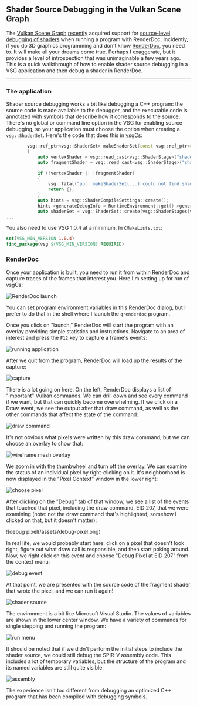 ## Shader Source Debugging in the Vulkan Scene Graph

The [Vulkan Scene Graph](https://github.com/vsg-dev/VulkanSceneGraph)
[recently](https://github.com/vsg-dev/VulkanSceneGraph/pull/748)
acquired support for [source-level debugging of shaders](https://youtu.be/Fja4lT508cA) when running a
program with RenderDoc. Incidently, if you do 3D graphics programming
and don't know [RenderDoc](https://renderdoc.org/), you need to. It
will make all your dreams come true. Perhaps I exaggerate,
but it provides a level of introspection that was unimaginable a few
years ago. This is a quick walkthrough of how to enable shader source
debugging in a VSG application and then debug a shader in RenderDoc.

---

### The application

Shader source debugging works a bit like debugging a C++ program: the
source code is made available to the debugger, and the executable code
is annotated with symbols that describe how it corresponds to the
source. There's no global or command line option in the VSG for
enabling source debugging, so your application must choose the option
when creating a `vsg::ShaderSet`. Here's the code that does this in
[vsgCs](https://github.com/timoore/vsgCs):

```C++
        vsg::ref_ptr<vsg::ShaderSet> makeShaderSet(const vsg::ref_ptr<const vsg::Options>& options)
        {
            auto vertexShader = vsg::read_cast<vsg::ShaderStage>("shaders/csstandard.vert", options);
            auto fragmentShader = vsg::read_cast<vsg::ShaderStage>("shaders/csstandard_pbr.frag", options);

            if (!vertexShader || !fragmentShader)
            {
                vsg::fatal("pbr::makeShaderSet(...) could not find shaders.");
                return {};
            }
            auto hints = vsg::ShaderCompileSettings::create();
            hints->generateDebugInfo = RuntimeEnvironment::get()->generateShaderDebugInfo;
            auto shaderSet = vsg::ShaderSet::create(vsg::ShaderStages{vertexShader, fragmentShader}, hints);
...
```

You also need to use VSG 1.0.4 at a minimum. In `CMakeLists.txt`:

```CMake
set(VSG_MIN_VERSION 1.0.4)
find_package(vsg ${VSG_MIN_VERSION} REQUIRED)
```

### RenderDoc

Once your application is built, you need to run it from within
RenderDoc and capture traces of the frames that interest you. Here I'm
setting up for run of vsgCs:

<img src="/assets/launch.png" alt = "RenderDoc launch">

You can set program environment variables in this RenderDoc dialog,
but I prefer to do that in the shell where I launch the `qrenderdoc`
program.

Once you click on "launch," RenderDoc will start the program with an
overlay providing simple statistics and instructions. Navigate to an
area of interest and press the `F12` key to capture a frame's events:

![running application](/assets/app.png)

After we quit from the program, RenderDoc will load up the results of
the capture:

![capture](/assets/capture.png)

There is a lot going on here. On the left,  RenderDoc displays a list
of "important" Vulkan commands. We can drill down and see every
command if we want, but that can quickly become overwhelming. If we
click on a Draw event, we see the output after that draw command, as
well as the other commands that affect the state of the command:

![draw command](/assets/drawcall.png)

It's not obvious what pixels were written by this draw command, but we
can choose an overlay to show that:

![wireframe mesh overlay](/assets/hilite.png)

We zoom in with the thumbwheel and turn off the overlay. We can
examine the status of an individual pixel by right-clicking on
it. It's neighborhood is now displayed in the "Pixel Context" window
in the lower right:

![choose pixel](/assets/choose.png)

After clicking on the "Debug" tab of that window, we see a list of the
events that touched that pixel, including the draw command, EID 207, that we
were examining (note: not the draw command that's highlighted; somehow
I clicked on that, but it doesn't matter):

![debug pixel(/assets/debug-pixel.png)

In real life, we would probably start here: click on a pixel that
doesn't look right, figure out what draw call is responsible, and then
start poking around. Now, we right click on this event and choose
"Debug Pixel at EID 207" from the context menu:

![debug event](/assets/debug-event2.png)

At that point, we are presented with the source code of the fragment shader
that wrote the pixel, and we can run it again!

![shader source](/assets/shader-source.png)

The environment is a bit like Microsoft Visual Studio. The values of
variables are shown in the lower center window. We have a variety of
commands for single stepping and running the program:

![run menu](/assets/menu-crop.png)

It should be noted that if we didn't perform the initial steps to
include the shader source, we could still debug the SPIR-V assembly
code. This includes a lot of temporary variables, but the structure of
the program and its named variables are still quite visible:

![assembly](/assets/assembly.png)

The experience isn't too different from debugging an optimized C++ program that
has been compiled with debugging symbols.

